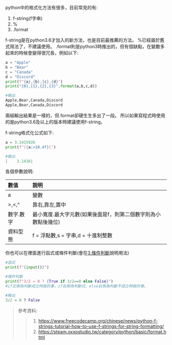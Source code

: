 python中的格式化方法有很多，目前常見的有:
1. f-string(f字串)
2. %
3. .format

f-string是在python3.6才加入的新方法，也是目前最推薦的方法。
%已經屬於舊式用法了，不建議使用。
.format則是python3時推出的，但有個缺點，在變數多起來的時候會變得很冗長，例如以下:
```python
a = "Apple"
b = "Bear"
c = "Canada"
d = "Discord"
print(f"{a},{b},{c},{d}")
print("{0},{1},{2},{3}".format(a,b,c,d))

#輸出
Apple,Bear,Canada,Discord
Apple,Bear,Canada,Discord
```
兩組輸出結果是一樣的，但.format卻硬生生多出了一段。
所以如果寫程式時使用的是python3.6及以上的版本時建議使用f-string。


f-string格式化公式如下:
```python
a = 3.1415926
print(f"|{a:>10.4f}|")

#輸出
|    3.1416|
```
各個參數說明:

|數值|說明|
|:--|:--|
|a|變數|
|>,<,^|靠右,靠左,置中|
|數字.數字 |最小寬度.最大字元數(如果後面是f，則第二個數字則為小數點後幾位)|
|資料型態|f = 浮點數,s = 字串,d = 十進制整數|

你也可以在裡面進行函式或條件判斷(會在[3.條件判斷](https://github.com/yeyueww/python-studies/blob/main/3.%E6%A2%9D%E4%BB%B6%E5%88%A4%E6%96%B7.md)說明用法)
```python
#函式
print(f"{input()}")

#條件判斷
print(f"3/2 = 0 ? {True if 3/2==0 else False}")
#if左側為判斷成立時做的事，if右側為判斷式，else右側為判斷不成立時做的事。

#輸出
3/2 = 0 ? False
```


>參考資料:
>>1. https://www.freecodecamp.org/chinese/news/python-f-strings-tutorial-how-to-use-f-strings-for-string-formatting/
>>2. https://steam.oxxostudio.tw/category/python/basic/format.html